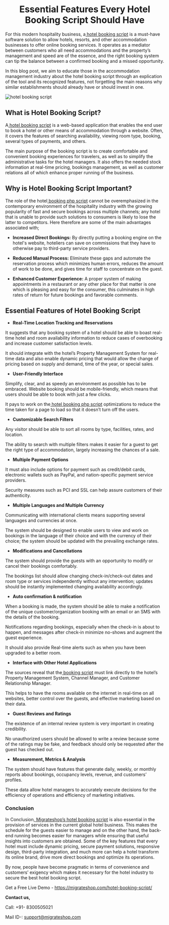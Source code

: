 <h1 align="center"> Essential Features Every Hotel Booking Script Should Have </h1> 

For this modern hospitality business, a[ hotel booking script](https://migrateshop.com/hotel-booking-script/) is a must-have software solution to allow hotels, resorts, and other accommodation businesses to offer online booking services. It operates as a mediator between customers who all need accommodations and the property’s management and speed are of the essence, and the right booking system can tip the balance between a confirmed booking and a missed opportunity.

In this blog post, we aim to educate those in the accommodation management industry about the hotel booking script through an explication of the tool and its recognized features, not forgetting the main reasons why similar establishments should already have or should invest in one.

![hotel booking script](https://github.com/user-attachments/assets/b6b1952f-dc5b-46ea-b433-97a81cf7b6e9)

## What is Hotel Booking Script?

A[ hotel booking script](https://migrateshop.com/hotel-booking-script/) is a web-based application that enables the end user to book a hotel or other means of accommodation through a website. Often, it covers the features of searching availability, viewing room type, booking, several types of payments, and others.

The main purpose of the booking script is to create comfortable and convenient booking experiences for travelers, as well as to simplify the administrative tasks for the hotel managers. It also offers the needed stock information at real-time pricing, bookings management, as well as customer relations all of which enhance proper running of the business.

## Why is Hotel Booking Script Important?

The role of the hotel[ booking php script](https://migrateshop.com/hotel-booking-script/) cannot be overemphasized in the contemporary environment of the hospitality industry with the growing popularity of fast and secure bookings across multiple channels; any hotel that is unable to provide such solutions to consumers is likely to lose the latter to competitors. Here therefore are some of the main advantages associated with;

* **Increased Direct Bookings:** By directly putting a booking engine on the hotel's website, hoteliers can save on commissions that they have to otherwise pay to third-party service providers.

* **Reduced Manual Process:** Eliminate these gaps and automate the reservation process which minimizes human errors, reduces the amount of work to be done, and gives time for staff to concentrate on the guest.

* **Enhanced Customer Experience:** A proper system of making appointments in a restaurant or any other place for that matter is one which is pleasing and easy for the consumer, this culminates in high rates of return for future bookings and favorable comments.

## Essential Features of Hotel Booking Script

* **Real-Time Location Tracking and Reservations**

It suggests that any booking system of a hotel should be able to boast real-time hotel and room availability information to reduce cases of overbooking and increase customer satisfaction levels. 

It should integrate with the hotel’s Property Management System for real-time data and also enable dynamic pricing that would allow the change of pricing based on supply and demand, time of the year, or special sales.

* **User-Friendly Interface**

Simplify, clear, and as speedy an environment as possible has to be embraced. Website booking should be mobile-friendly, which means that users should be able to book with just a few clicks.

 It pays to work on the[ hotel booking php script](https://migrateshop.com/hotel-booking-script/) optimizations to reduce the time taken for a page to load so that it doesn’t turn off the users.

* **Customizable Search Filters**

Any visitor should be able to sort all rooms by type, facilities, rates, and location. 

The ability to search with multiple filters makes it easier for a guest to get the right type of accommodation, largely increasing the chances of a sale.

* **Multiple Payment Options**

It must also include options for payment such as credit/debit cards, electronic wallets such as PayPal, and nation-specific payment service providers.

 Security measures such as PCI and SSL can help assure customers of their authenticity.

* **Multiple Languages and Multiple Currency**

Communicating with international clients means supporting several languages and currencies at once. 

The system should be designed to enable users to view and work on bookings in the language of their choice and with the currency of their choice; the system should be updated with the prevailing exchange rates.

* **Modifications and Cancellations**

The system should provide the guests with an opportunity to modify or cancel their bookings comfortably. 

The bookings list should allow changing check-in/check-out dates and room type or services independently without any intervention; updates should be instantly implemented changing availability accordingly.

* **Auto confirmation & notification**

When a booking is made, the system should be able to make a notification of the unique customer/organization booking with an email or an SMS with the details of the booking. 

Notifications regarding bookings, especially when the check-in is about to happen, and messages after check-in minimize no-shows and augment the guest experience. 

It should also provide Real-time alerts such as when you have been upgraded to a better room.

* **Interface with Other Hotel Applications**

The sources reveal that the[ booking script](https://migrateshop.com/hotel-booking-script/) must link directly to the hotel’s Property Management System, Channel Manager, and Customer Relationship Manager.

 This helps to have the rooms available on the internet in real-time on all websites, better control over the guests, and effective marketing based on their data.

* **Guest Reviews and Ratings**

The existence of an internal review system is very important in creating credibility.

 No unauthorized users should be allowed to write a review because some of the ratings may be fake, and feedback should only be requested after the guest has checked out.

* **Measurement, Metrics & Analysis**

The system should have features that generate daily, weekly, or monthly reports about bookings, occupancy levels, revenue, and customers’ profiles. 

These data allow hotel managers to accurately execute decisions for the efficiency of operations and efficiency of marketing initiatives.

### Conclusion

In Conclusion,[ Migrateshop’s](https://migrateshop.com/)[ hotel booking script](https://migrateshop.com/hotel-booking-script/) is also essential in the provision of services in the current global hotel business. This makes the schedule for the guests easier to manage and on the other hand, the back-end running becomes easier for managers while ensuring that useful insights into customers are obtained. Some of the key features that every hotel must include dynamic pricing, secure payment solutions, responsive design, third-party integration, and much more can help a hotel transform its online brand, drive more direct bookings and optimize its operations.

By now, people have become pragmatic in terms of convenience and customers’ exigency which makes it necessary for the hotel industry to secure the best hotel booking script.

Get a Free Live Demo - https://migrateshop.com/hotel-booking-script/

**Contact us,** 

Call: +91- 8300505021

Mail ID-: support@migrateshop.com  

